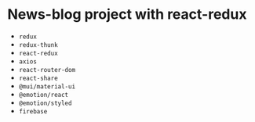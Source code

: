# News-blog project with react-redux


- `redux`
- `redux-thunk`
- `react-redux`
- `axios` 
- `react-router-dom`
- `react-share`
- `@mui/material-ui`
- `@emotion/react`
- `@emotion/styled`
- `firebase`


